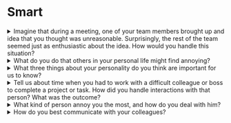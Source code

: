 # Smart

<details>
  <summary>Imagine that during a meeting, one of your team members brought up and idea that you thought was unreasonable. Surprisingly, the rest of the team seemed just as enthusiastic about the idea. How would you handle this situation?</summary>

This depends on the cost of the idea. If the team has capacity and the idea is not expensive. The team members could be free to try. In another case, I would redirect the enthusiasm to other points. As a result, it should save the team's mood.

</details>

<details>
  <summary>What do you do that others in your personal life might find annoying?</summary>

Generally, you or someone else could find something special that could be annoying. It is something general and it is impossible to avoid it. What could be annoying in my life. If I had to choose, I would choose black humor. The majority of the people don't like black humor.

</details>

<details>
  <summary>What three things about your personality do you think are important for us to know?</summary>

First, I don't  give up. If I don't know how I can solve some problems, I will find a solution.

Second, I really like a complicated problem. When I must solve something complicated, I could be enthusiastic.

Third, I like sport.

</details>

<details>
  <summary>Tell us about time when you had to work with a difficult colleague or boss to complete a project or task. How did you handle interactions with that person? What was the outcome?</summary>

Generally, it is impossible to avoid problems with colleagues. I'm not sure that I have a difficult colleague or a boss. But I can remember one case when I had PO who didn't want to do anything. Moreover, he cannot take a responsibility. So it was really difficult to catch him. Because the employee was from the customer side, we didn't have an effective way to solve the problem. And only one way that I found was an escalation to high-level management.

</details>

<details>
  <summary>What kind of person annoy you the most, and how do you deal with him?</summary>

Ok, maybe you know some people who like to talk a lot but really don't want to do anything. Generally, it is really complicated to work with them. This is just because it is not easy to get results from them. Unfortunately, I don't know the pill from the illness.

</details>

<details>
  <summary>How do you best communicate with your colleagues?</summary>

I'm not sure about communication. Ofcourse it would be nice if we had not formal communication (team buildings, out of work activities). In my opinion, it allows us to build better relationships. But if we speak only about communication on work place. This would be enough if I can ask and get an answer.

</details>
